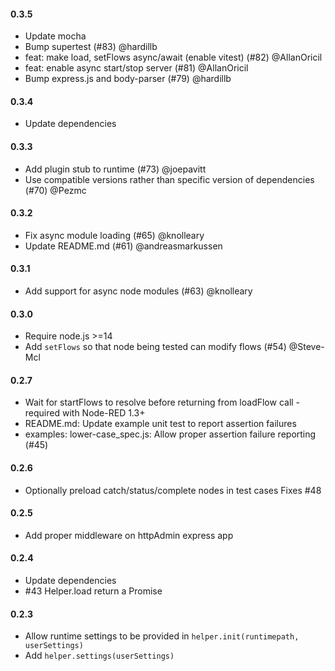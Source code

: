 #### 0.3.5

 - Update mocha
 - Bump supertest (#83) @hardillb
 - feat: make load, setFlows async/await (enable vitest) (#82) @AllanOricil
 - feat: enable async start/stop server (#81) @AllanOricil
 - Bump express.js and body-parser (#79) @hardillb

#### 0.3.4

 - Update dependencies

#### 0.3.3

 - Add plugin stub to runtime (#73) @joepavitt
 - Use compatible versions rather than specific version of dependencies (#70) @Pezmc

#### 0.3.2
 
 - Fix async module loading (#65) @knolleary
 - Update README.md (#61) @andreasmarkussen

#### 0.3.1
 
 - Add support for async node modules (#63) @knolleary

#### 0.3.0

 - Require node.js >=14
 - Add `setFlows` so that node being tested can modify flows (#54) @Steve-Mcl

#### 0.2.7

 - Wait for startFlows to resolve before returning from loadFlow call - required with Node-RED 1.3+
 - README.md: Update example unit test to report assertion failures
 - examples: lower-case_spec.js: Allow proper assertion failure reporting (#45)

#### 0.2.6

 - Optionally preload catch/status/complete nodes in test cases Fixes #48

#### 0.2.5

 - Add proper middleware on httpAdmin express app

#### 0.2.4

 - Update dependencies
 - #43 Helper.load return a Promise

#### 0.2.3

 - Allow runtime settings to be provided in `helper.init(runtimepath, userSettings)`
 - Add `helper.settings(userSettings)`
